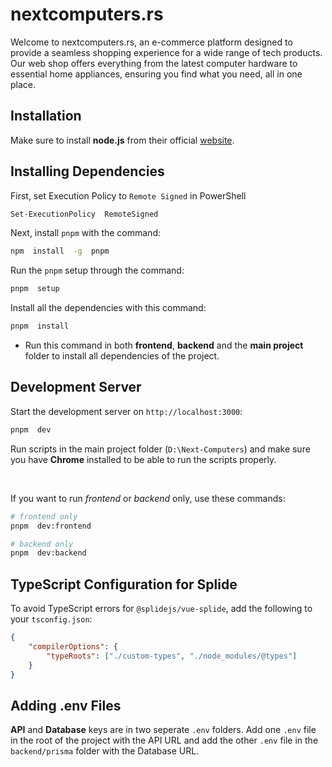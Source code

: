 # nextcomputers.rs

Welcome to nextcomputers.rs, an e-commerce platform designed to provide a seamless shopping experience for a wide range of tech products. Our web shop offers everything from the latest computer hardware to essential home appliances, ensuring you find what you need, all in one place.

## Installation

Make sure to install **node.js** from their official [website](https://nodejs.org/en).

## Installing Dependencies

First, set Execution Policy to `Remote Signed` in PowerShell

```bash
Set-ExecutionPolicy  RemoteSigned
```

Next, install `pnpm` with the command:

```bash
npm  install  -g  pnpm
```

Run the `pnpm` setup through the command:

```bash
pnpm  setup
```

Install all the dependencies with this command:

```bash
pnpm  install
```

-   Run this command in both **frontend**, **backend** and the **main project** folder to install all dependencies of the project.

## Development Server

Start the development server on `http://localhost:3000`:

```bash
pnpm  dev
```

Run scripts in the main project folder (`D:\Next-Computers`) and make sure you have **Chrome** installed to be able to run the scripts properly.

<br/>

If you want to run _frontend_ or _backend_ only, use these commands:

```bash
# frontend only
pnpm  dev:frontend

# backend only
pnpm  dev:backend
```

## TypeScript Configuration for Splide

To avoid TypeScript errors for `@splidejs/vue-splide`, add the following to your `tsconfig.json`:

```json
{
    "compilerOptions": {
        "typeRoots": ["./custom-types", "./node_modules/@types"]
    }
}
```

## Adding .env Files

**API** and **Database** keys are in two seperate `.env` folders. Add one `.env` file in the root of the project with the API URL and add the other `.env` file in the `backend/prisma` folder with the Database URL.
